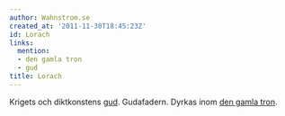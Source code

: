 ```yaml
---
author: Wahnstrom.se
created_at: '2011-11-30T18:45:23Z'
id: Lorach
links:
  mention:
  - den gamla tron
  - gud
title: Lorach
---
```


Krigets och diktkonstens [gud]. Gudafadern. Dyrkas inom [den gamla tron].

  [gud]: gud
  [den gamla tron]: den_gamla_tron